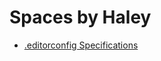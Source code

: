 # Spaces by Haley

- [.editorconfig Specifications](https://editorconfig-specification.readthedocs.io/)